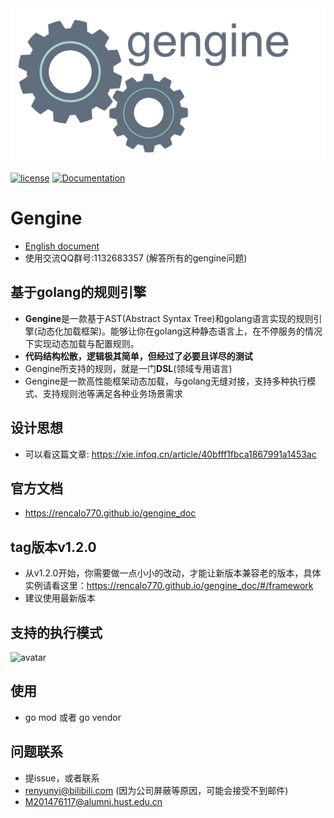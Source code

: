 <div align="center">
  <img src="gengine.png">
</div>

[![license](https://img.shields.io/badge/license-BSD-blue.svg)]()
[![Documentation](https://img.shields.io/badge/api-reference-blue.svg)](https://rencalo770.github.io/gengine_doc) 

# Gengine
- [English document](README.md)
- 使用交流QQ群号:1132683357 (解答所有的gengine问题)

## 基于golang的规则引擎
- **Gengine**是一款基于AST(Abstract Syntax Tree)和golang语言实现的规则引擎(动态化加载框架)。能够让你在golang这种静态语言上，在不停服务的情况下实现动态加载与配置规则。
- **代码结构松散，逻辑极其简单，但经过了必要且详尽的测试**
- Gengine所支持的规则，就是一门**DSL**(领域专用语言)
- Gengine是一款高性能框架动态加载，与golang无缝对接，支持多种执行模式、支持规则池等满足各种业务场景需求

## 设计思想
- 可以看这篇文章: https://xie.infoq.cn/article/40bfff1fbca1867991a1453ac

## 官方文档
- https://rencalo770.github.io/gengine_doc


## tag版本v1.2.0
- 从v1.2.0开始，你需要做一点小小的改动，才能让新版本兼容老的版本，具体实例请看这里：https://rencalo770.github.io/gengine_doc/#/framework
- 建议使用最新版本

## 支持的执行模式
 ![avatar](exe_model.jpg)

## 使用
- go mod 或者 go vendor

## 问题联系
- 提issue，或者联系
- renyunyi@bilibili.com (因为公司屏蔽等原因，可能会接受不到邮件)
- M201476117@alumni.hust.edu.cn
